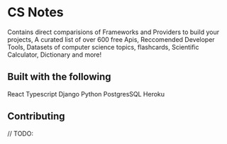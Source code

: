 # CS Notes

Contains direct comparisions of Frameworks and Providers to build your projects,
A curated list of over 600 free Apis, Reccomended Developer Tools, Datasets of 
computer science topics, flashcards, Scientific Calculator, Dictionary and more!

## Built with the following
  React
  Typescript
  Django
  Python
  PostgresSQL
  Heroku

## Contributing
// TODO:

